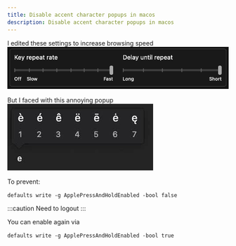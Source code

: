 ```yaml
---
title: Disable accent character popups in macos
description: Disable accent character popups in macos
---
```


I edited these settings to increase browsing speed  
![Macos keyboard settings](./src/assets/image/macos-keyboard-settings.png)  

But I faced with this annoying popup  
![Keyboard popup](./src/assets/image/macos-accent-popup.jpeg)

To prevent:
``` shell
defaults write -g ApplePressAndHoldEnabled -bool false
```

:::caution
Need to logout
:::

You can enable again via

``` shell
defaults write -g ApplePressAndHoldEnabled -bool true
```
